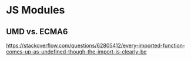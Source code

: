# JS Modules
## UMD vs. ECMA6
https://stackoverflow.com/questions/62805412/every-imported-function-comes-up-as-undefined-though-the-import-is-clearly-be
